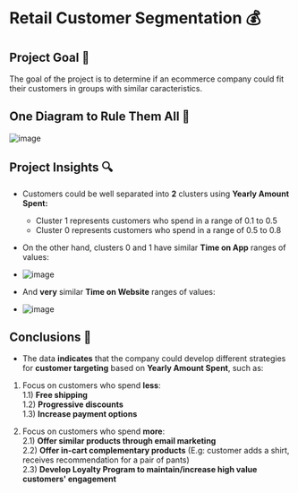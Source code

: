 # Retail Customer Segmentation 💰
## Project Goal 🎯
The goal of the project is to determine if an ecommerce company could fit their customers in groups with similar caracteristics.

## One Diagram to Rule Them All 💍
![image](https://user-images.githubusercontent.com/18537100/155010596-360db2b6-b033-4d47-a051-66ae7b81fdf0.png)
## Project Insights 🔍
* Customers could be well separated into __2__ clusters using __Yearly Amount Spent:__
  * Cluster 1 represents customers who spend in a range of 0.1 to 0.5
  * Cluster 0 represents customers who spend in a range of 0.5 to 0.8


* On the other hand, clusters 0 and 1 have similar __Time on App__ ranges of values:
* ![image](https://user-images.githubusercontent.com/18537100/154820535-71bf2539-f3dd-40f1-929b-cf45fcecfd19.png)


* And __very__ similar __Time on Website__ ranges of values:
* ![image](https://user-images.githubusercontent.com/18537100/154820574-a018a01c-bfe8-471b-9ddd-34b9f07b3464.png)


## Conclusions 💯
* The data __indicates__ that the company could develop different strategies for __customer targeting__ based on __Yearly Amount Spent__, such as:
 1) Focus on customers who spend __less__:  
    1.1) __Free shipping__  
    1.2) __Progressive discounts__  
    1.3) __Increase payment options__  
 
 2) Focus on customers who spend __more__:  
  2.1) __Offer similar products through email marketing__  
  2.2) __Offer in-cart complementary products__ (E.g: customer adds a shirt, receives recommendation for a pair of pants)  
  2.3) __Develop Loyalty Program to maintain/increase high value customers' engagement__
